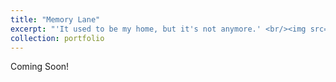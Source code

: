 ```yaml
---
title: "Memory Lane"
excerpt: "'It used to be my home, but it's not anymore.' <br/><img src='/images/Memory Lane.png' width = '300'>"
collection: portfolio
---
```


Coming Soon!
